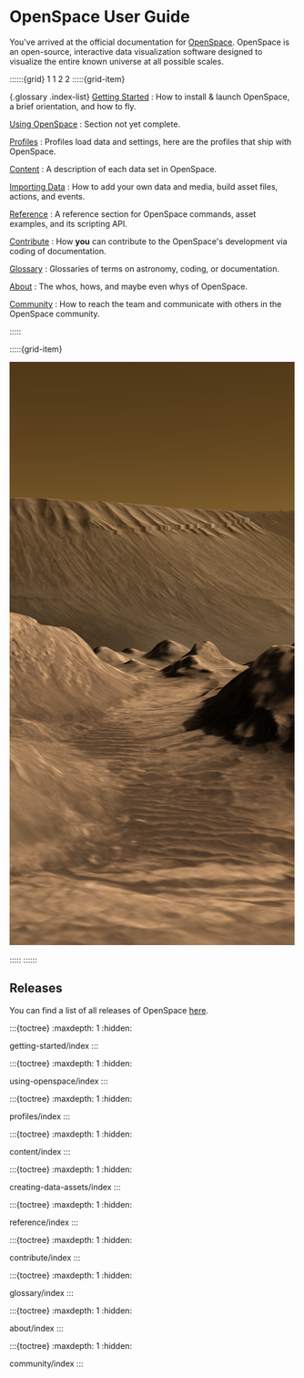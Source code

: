 # OpenSpace User Guide


You've arrived at the official documentation for [OpenSpace](https://openspaceproject.com). OpenSpace is an open-source, interactive data visualization software designed to visualize the entire known universe at all possible scales.


::::::{grid} 1 1 2 2 
:::::{grid-item}

{.glossary .index-list}
[Getting Started](/getting-started/index)
: How to install & launch OpenSpace, a brief orientation, and how to fly.

[Using OpenSpace](/using-openspace/index)
: Section not yet complete.

[Profiles](/profiles/index)
: Profiles load data and settings, here are the profiles that ship with OpenSpace.

[Content](/content/index)
: A description of each data set in OpenSpace.

[Importing Data](/creating-data-assets/index)
: How to add your own data and media, build asset files, actions, and events.

[Reference](/reference/index)
: A reference section for OpenSpace commands, asset examples, and its scripting API.

[Contribute](/contribute/index)
: How **you** can contribute to the OpenSpace's development via coding of documentation.

[Glossary](/glossary/index)
: Glossaries of terms on astronomy, coding, or documentation.

[About](/about/index)
: The whos, hows, and maybe even whys of OpenSpace.

[Community](/community/index)
: How to reach the team and communicate with others in the OpenSpace community.


:::::


:::::{grid-item}

![Inside Candor Chasma on Mars](./index_mars_terrain.png)

:::::
::::::

## Releases
You can find a list of all releases of OpenSpace [here](about/releases/index.md).


<!--
  Sidebar
-->

:::{toctree}
:maxdepth: 1
:hidden:

getting-started/index
:::



:::{toctree}
:maxdepth: 1
:hidden:

using-openspace/index
:::



:::{toctree}
:maxdepth: 1
:hidden:

profiles/index
:::



:::{toctree}
:maxdepth: 1
:hidden:

content/index
:::



:::{toctree}
:maxdepth: 1
:hidden:

creating-data-assets/index
:::



:::{toctree}
:maxdepth: 1
:hidden:

reference/index
:::



:::{toctree}
:maxdepth: 1
:hidden:

contribute/index
:::



:::{toctree}
:maxdepth: 1
:hidden:

glossary/index
:::



:::{toctree}
:maxdepth: 1
:hidden:

about/index
:::



:::{toctree}
:maxdepth: 1
:hidden:

community/index
:::

